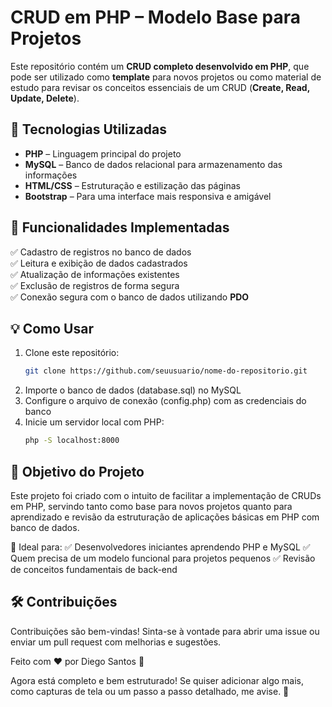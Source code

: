 # CRUD em PHP – Modelo Base para Projetos  

Este repositório contém um **CRUD completo desenvolvido em PHP**, que pode ser utilizado como **template** para novos projetos ou como material de estudo para revisar os conceitos essenciais de um CRUD (**Create, Read, Update, Delete**).  

## 🚀 Tecnologias Utilizadas  
- **PHP** – Linguagem principal do projeto  
- **MySQL** – Banco de dados relacional para armazenamento das informações  
- **HTML/CSS** – Estruturação e estilização das páginas  
- **Bootstrap** – Para uma interface mais responsiva e amigável  

## 📌 Funcionalidades Implementadas  
✅ Cadastro de registros no banco de dados  
✅ Leitura e exibição de dados cadastrados  
✅ Atualização de informações existentes  
✅ Exclusão de registros de forma segura  
✅ Conexão segura com o banco de dados utilizando **PDO**  

## 💡 Como Usar  
1. Clone este repositório:  
   ```bash
   git clone https://github.com/seuusuario/nome-do-repositorio.git

2. Importe o banco de dados (database.sql) no MySQL
3. Configure o arquivo de conexão (config.php) com as credenciais do banco
4. Inicie um servidor local com PHP:
   ```bash
   php -S localhost:8000


## 🎯 Objetivo do Projeto
Este projeto foi criado com o intuito de facilitar a implementação de CRUDs em PHP, servindo tanto como base para novos projetos quanto para aprendizado e revisão da estruturação de aplicações básicas em PHP com banco de dados.

📌 Ideal para:
✅ Desenvolvedores iniciantes aprendendo PHP e MySQL
✅ Quem precisa de um modelo funcional para projetos pequenos
✅ Revisão de conceitos fundamentais de back-end

## 🛠 Contribuições
Contribuições são bem-vindas! Sinta-se à vontade para abrir uma issue ou enviar um pull request com melhorias e sugestões.

Feito com ❤️ por Diego Santos 🚀

Agora está completo e bem estruturado! Se quiser adicionar algo mais, como capturas de tela ou um passo a passo detalhado, me avise. 🚀

